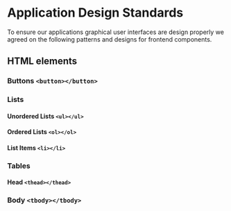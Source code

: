 # Application Design Standards

To ensure our applications graphical user interfaces are design properly we agreed on the following patterns and designs for frontend components.

## HTML elements

### Buttons `<button></button>`

### Lists

#### Unordered Lists `<ul></ul>`

#### Ordered Lists `<ol></ol>`

#### List Items `<li></li>`

### Tables

#### Head `<thead></thead>`

### Body `<tbody></tbody>`
